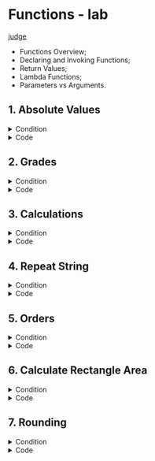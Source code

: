 # Functions - lab
[judge](https://judge.softuni.org/Contests/1727/Functions-Lab)
* Functions Overview;
* Declaring and Invoking Functions;
* Return Values;
* Lambda Functions;
* Parameters vs Arguments.


## 1.	Absolute Values 
<details><summary>Condition</summary>

Write a program that receives a sequence of numbers, separated by a single space, and prints their absolute value as a list. Use abs().


Example

| Input         | Output                 |
|---------------|------------------------|
| 1 2.5 -3 -4.5 | [1.0, 2.5, 3.0, 4.5]   |
| -0 1 10 -6.66 | [0.0, 1.0, 10.0, 6.66] |

</details>
<details> <summary>Code</summary>

```Python
main_list = [float(n) for n in input().split()]

# Calculating absolute values without a defined function
abs_values = [abs(ele) for ele in main_list]

print(abs_values)
```


```Python
main_list = [float(num) for num in input().split()]

def abs_value(main_list):
    result = [abs(lement) for lement in main_list]
    return print(result)

abs_value(main_list)
```
</details>

## 2. Grades 
<details> <summary>Condition</summary>
Write a function that receives a grade between 2.00 and 6.00 and print the corresponding grade in words.

* 2.00 – 2.99 - "**Fail**"
* 3.00 – 3.49 - "**Poor**"
* 3.50 – 4.49 - "**Good**"
* 4.50 – 5.49 - "**Very Good**"
* 5.50 – 6.00 - "**Excellent**"

Examples

| Input | Output |
|-------|--------|
|3.33|Poor|
|4.50|Very Good|
|2.99|Fail|

</details>
<details> <summary>Code</summary>

```Python
grades = float(input())

def grade_check(grade):
    if 2.00 <= grade <= 2.99:
        return print("Fail")
    elif 3.00 <= grade <= 3.49:
        return print("Poor")
    elif 3.50 <= grade <= 4.49:
        return print("Good")
    elif 4.50 <= grade <= 5.49:
        return print("Very Good")
    elif 5.50 <= grade <= 6:
        return print("Excellent")

grade_check(grades)
```
</details>

## 3. Calculations

<details> <summary>Condition</summary>

Create a function that receives three parameters, **calculates** a result depending on the given operator, and **returns** it. Print the result of the function.
The input comes as three parameters – an operator as a string and two integer numbers. The operator can be one of the following:  **"multiply", "divide", "add",** and **"subtract"**.

Example

| Input                | Output |
|----------------------|--------|
| subtract</br>5</br>4 | 1      |
| divide</br>8</br>4   | 2      |




</details>
<details> <summary>Code</summary>

```Python
def operation_multiply(num1, num2):
    return num1 * num2


def operation_divide(num1, num2):
    if num2 != 0:
        return num1 / num2
    else:
        print('Cannot divide by zero!')


def operation_add(num1, num2):
    return num1 + num2

def operation_subtract(num1, num2):
    return num1 - num2

def calculation(operator, num1, num2): 
    if operator.lower() == "multiply":
        print(f"{operation_multiply(num1, num2):.0f}")
    elif operator.lower() == "divide":
        print(f"{operation_divide(num1, num2):.0f}")
    elif operator.lower() == "add":
        print(f"{operation_add(num1, num2):.0f}")
    elif operator.lower() == "subtract":
        print(f"{operation_subtract(num1, num2):.0f}")
    else:
        print("Wrong command!")

def main():
    operator = input()
    num1 = int(input())
    num2 = int(input())
    calculation(operator, num1, num2)

if __name__ == "__main__":
    main()

```

</details>

    
## 4. Repeat String

<details> <summary>Condition</summary>

Write a function that receives a string and a counter **n**. 
The function should **return** a new **string** – the result of repeating the old string n times. 
**Print the result of the function**. Try using **lambda**.
Examples

| Input        | Output       |
|--------------|--------------|
| abc</br>3    | abcabcabc    |
| String</br>2 | StringString |


</details>
<details> <summary>Code</summary>
whit string

```Python
def repeat_string(input_string, repeat_range):
    result_string = ''

    for _ in range(repeat_range):
        result_string += input_string

    return result_string


string_input = input()
repeat_range = int(input())

result = repeat_string(string_input, repeat_range)
print(result)
```
whit list

```Python
string_input = input()
repeat_range = int(input())
new_string = []

for _ in range(repeat_range):
    new_string.append(string_input)

result_string = ''.join(new_string)
print(result_string)
```
whit list in Function
```Python
def repeat_string(input_string, repeat_range):
    new_string = []

    for _ in range(repeat_range):
        new_string.append(input_string)

    result_string = ''.join(new_string)
    return result_string


string_input = input()
repeat_range = int(input())

result = repeat_string(string_input, repeat_range)
print(result)
```
### solution of the task by CIO
```Python
string_to_show = input()
number_to_multi_string = int(input())

def multi_strint(string_show, number):
    return string_show * number
   

print(multi_strint(string_to_show, number_to_multi_string))
```
</details>

## 5. Orders

<details> <summary>Condition</summary>
Write a function that calculates the total price of an order and returns it. 
The function should receive one of the following products: **"coffee", "coke", "water"**, or **"snacks"**, 
and a quantity of the product. The prices for a single **piece** of each product are:

* coffee - 1.50</br>
* water - 1.00</br>
* coke - 1.40</br>
* snacks - 2.00</br>

Print the result **formatted** to the **second decimal place**.

### Example

| Inout        | Output |
|--------------|--------|
| water</br>5  | 5.00   |
| coffee</br>2 | 3.00   |


</details>
<details> <summary>Code</summary>

```Python
def order(products, quantity_products):
    price = 0.00
    if products == "coffee":
        price = 1.50
    elif products == "coke":
        price = 1.40
    elif products == "water":
        price = 1.00
    elif products == "snacks":
        price = 2.00
    else:
        print("Wrong order product")

    total_order = price * quantity_products
    print(f"{total_order:.2f}")

products = input()
quantity_products = int(input())

order(products, quantity_products)
```
whit dictionary
```Python
def order(products, quantity_products):
    price = product_prices.get(products)

    if price is None:
        print("Wrong order product")
        return

    total_order = price * quantity_products
    print(total_order)


products_input = input()
quantity_input = int(input())

order(products_input, quantity_input)
```
</details>

## 6. Calculate Rectangle Area
<details> <summary>Condition</summary>

Create a function that **calculates** and **returns** the **area** of a **rectangle** by a given **width** and **height**. 
**Print the resul**t on the console.
### Example

| Input   | Output |
|---------|--------|
| 3</br>4 | 12     |
| 6</br>2 | 12     |

</details>
<details> <summary>Code</summary>

```Python
width  = int(input())
height = int(input())
def rectangle_area(a, b):
    return a * b
    

print(rectangle_area(width, height))
```
### whit lambda function
```Python
a, b = int(input()), int(input())
area_calculation = lambda side_a, side_b: side_a * side_b
print(area_calculation(a, b))
```
</details>

## 7. Rounding

<details> <summary>Condition</summary>

Write a program that rounds all the given numbers, separated by a single space, and prints the result as a list. Use round().
### Example

| Input             | Output        |
|-------------------|---------------|
| 1.0 2.5 3.0 4.5   | [1, 2, 3, 4]  |
| 2.56 1.9 -3.4 8.1 | [3, 2, -3, 8] |
</details>
<details> <summary>Code</summary>

```Python
number = input()

def round_func(string):
    rounded_numbers = []
    for num in string.split():
        rounded_numbers.append(round(float(num)))
    return rounded_numbers

print(round_func(number))
```

```Python
input_numbers = input()

rounded_numbers = [round(float(num)) for num in input_numbers.split()]

print(rounded_numbers)
```
### solution of the task by CIO
```Python
main_list = [float(n) for n in input().split()]


def round_numbers(numbers):
    result = [round(num) for num in numbers]
    return result


print(round_numbers(main_list))
```

</details>
